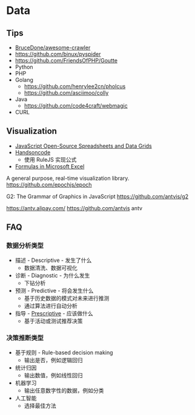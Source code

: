 # Data

## Tips
* [BruceDone/awesome-crawler](https://github.com/BruceDone/awesome-crawler)
* https://github.com/binux/pyspider
* https://github.com/FriendsOfPHP/Goutte
* Python
* PHP
* Golang
  * https://github.com/henrylee2cn/pholcus
  * https://github.com/asciimoo/colly
* Java
  * https://github.com/code4craft/webmagic
* CURL


## Visualization
* [JavaScript Open-Source Spreadsheets and Data Grids](https://jspreadsheets.com/)
* [Handsoncode](https://handsontable.com)
  * 使用 RuleJS 实现公式
* [Formulas in Microsoft Excel](http://chandoo.org/excel-formulas/index.shtml)

A general purpose, real-time visualization library.
https://github.com/epochjs/epoch

G2: The Grammar of Graphics in JavaScript
https://github.com/antvis/g2

https://antv.alipay.com/
https://github.com/antvis
antv

## FAQ
### 数据分析类型
* 描述 - Descriptive - 发生了什么
  * 数据清洗、数据可视化
* 诊断 - Diagnostic - 为什么发生
  * 下钻分析
* 预测 - Predictive - 将会发生什么
  * 基于历史数据的模式对未来进行推测
  * 通过算法进行自动分析
* 指导 - [Prescriptive](https://en.wikipedia.org/wiki/Prescriptive_analytics) - 应该做什么
  * 基于活动或测试推荐决策
  
### 决策推断类型
* 基于规则 - Rule-based decision making
  * 输出是否，例如逻辑回归
* 统计归因
  * 输出数值，例如线性回归
* 机器学习
  * 输出任意数字性的数据，例如分类
* 人工智能
  * 选择最佳方法
  